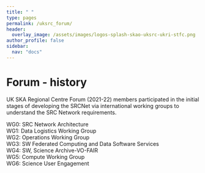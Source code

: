 ```yaml
---
title: " "
type: pages
permalink: /uksrc_forum/
header:
  overlay_image: /assets/images/logos-splash-skao-uksrc-ukri-stfc.png
author_profile: false
sidebar: 
  nav: "docs"
---
```


# Forum - history #

UK SKA Regional Centre Forum (2021-22) members participated in the initial stages of developing the SRCNet via international working groups to understand the SRC Network requirements. 

WG0: SRC Network Architecture	
WG1: Data Logistics Working Group	
WG2: Operations Working Group	
WG3: SW Federated Computing and Data Software Services	
WG4: SW, Science Archive-VO-FAIR	
WG5: Compute Working Group	
WG6: Science User Engagement
